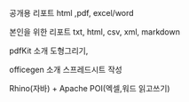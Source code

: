 공개용 리포트
html ,pdf, excel/word

본인을 위한 리포트
txt, html, csv, xml, markdown


pdfKit 소개
도형그리기,

officegen 소개
스프레드시트 작성

Rhino(자바) + Apache POI(엑셀,워드 읽고쓰기)
